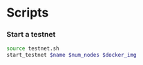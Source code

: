 # Scripts

### Start a testnet 

```bash
source testnet.sh
start_testnet $name $num_nodes $docker_img
```
